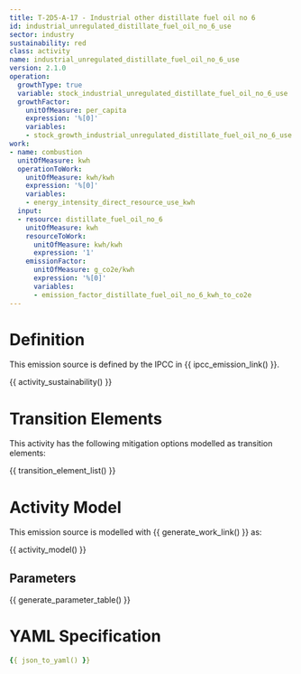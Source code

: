 ```yaml
---
title: T-2D5-A-17 - Industrial other distillate fuel oil no 6
id: industrial_unregulated_distillate_fuel_oil_no_6_use
sector: industry
sustainability: red
class: activity
name: industrial_unregulated_distillate_fuel_oil_no_6_use
version: 2.1.0
operation:
  growthType: true
  variable: stock_industrial_unregulated_distillate_fuel_oil_no_6_use
  growthFactor:
    unitOfMeasure: per_capita
    expression: '%[0]'
    variables:
    - stock_growth_industrial_unregulated_distillate_fuel_oil_no_6_use
work:
- name: combustion
  unitOfMeasure: kwh
  operationToWork:
    unitOfMeasure: kwh/kwh
    expression: '%[0]'
    variables:
    - energy_intensity_direct_resource_use_kwh
  input:
  - resource: distillate_fuel_oil_no_6
    unitOfMeasure: kwh
    resourceToWork:
      unitOfMeasure: kwh/kwh
      expression: '1'
    emissionFactor:
      unitOfMeasure: g_co2e/kwh
      expression: '%[0]'
      variables:
      - emission_factor_distillate_fuel_oil_no_6_kwh_to_co2e
---
```

# Definition
This emission source is defined by the IPCC in {{ ipcc_emission_link() }}.


{{ activity_sustainability() }}

# Transition Elements

This activity has the following mitigation options modelled as transition elements:

{{ transition_element_list() }}

# Activity Model
This emission source is modelled with {{ generate_work_link() }} as:

{{ activity_model() }}

## Parameters

{{ generate_parameter_table() }}

# YAML Specification

```yaml
{{ json_to_yaml() }}
```
